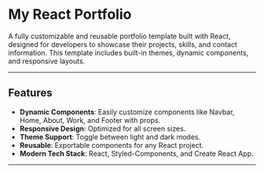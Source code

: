 # My React Portfolio

A fully customizable and reusable portfolio template built with React, designed for developers to showcase their projects, skills, and contact information. This template includes built-in themes, dynamic components, and responsive layouts.

---

## Features

- **Dynamic Components**: Easily customize components like Navbar, Home, About, Work, and Footer with props.
- **Responsive Design**: Optimized for all screen sizes.
- **Theme Support**: Toggle between light and dark modes.
- **Reusable**: Exportable components for any React project.
- **Modern Tech Stack**: React, Styled-Components, and Create React App.

---
